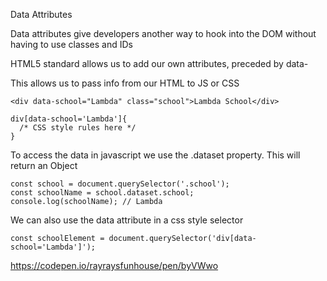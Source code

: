 Data Attributes

Data attributes give developers another way to hook into the DOM without having to use classes and IDs

HTML5 standard allows us to add our own attributes, preceded by data-

This allows us to pass info from our HTML to JS or CSS

    <div data-school="Lambda" class="school">Lambda School</div>

    div[data-school='Lambda']{
      /* CSS style rules here */
    }

  To access the data in javascript we use the .dataset property. This will return an Object

    const school = document.querySelector('.school');
    const schoolName = school.dataset.school;
    console.log(schoolName); // Lambda

  We can also use the data attribute in a css style selector

    const schoolElement = document.querySelector('div[data-school='Lambda']');


https://codepen.io/rayraysfunhouse/pen/byVWwo